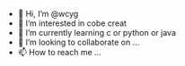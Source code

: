 - 👋 Hi, I’m @wcyg
- 👀 I’m interested in cobe creat
- 🌱 I’m currently learning c or python or java
- 💞️ I’m looking to collaborate on ...
- 📫 How to reach me ...

<!---
wcyg/wcyg is a ✨ special ✨ repository because its `README.md` (this file) appears on your GitHub profile.
You can click the Preview link to take a look at your changes.
--->
